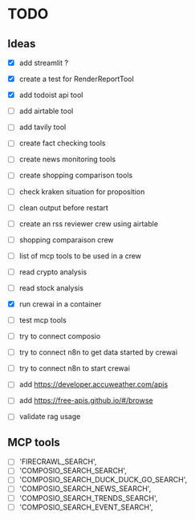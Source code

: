 # TODO

## Ideas

- [x] add streamlit ?
- [x] create a test for RenderReportTool
- [x] add todoist api tool
- [ ] add airtable  tool
- [ ] add tavily  tool
- [ ] create fact checking tools
- [ ] create news monitoring tools
- [ ] create shopping comparison tools
- [ ] check kraken situation for proposition
- [ ] clean output before restart
- [ ] create an rss reviewer crew using airtable
- [ ] shopping comparaison crew


- [ ] list of mcp tools to be used in a crew
- [ ] read crypto analysis
- [ ] read stock analysis
- [x] run crewai in a container

- [ ] test mcp tools
- [ ] try to connect composio
- [ ] try to connect n8n to get data started by crewai
- [ ] try to connect n8n to start crewai

- [ ] add <https://developer.accuweather.com/apis>
- [ ] add <https://free-apis.github.io/#/browse>

- [ ] validate rag usage

## MCP tools

- [ ] 'FIRECRAWL_SEARCH',
- [ ] 'COMPOSIO_SEARCH_SEARCH',
- [ ] 'COMPOSIO_SEARCH_DUCK_DUCK_GO_SEARCH',
- [ ] 'COMPOSIO_SEARCH_NEWS_SEARCH',
- [ ] 'COMPOSIO_SEARCH_TRENDS_SEARCH',
- [ ] 'COMPOSIO_SEARCH_EVENT_SEARCH',
